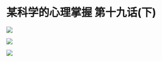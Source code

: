 # 某科学的心理掌握 第十九话(下)

![](https://cnindex.github.io/Mental-Out/images/19/5.jpg)

![](https://cnindex.github.io/Mental-Out/images/19/6.jpg)

![](https://cnindex.github.io/Mental-Out/images/19/7.jpg)
